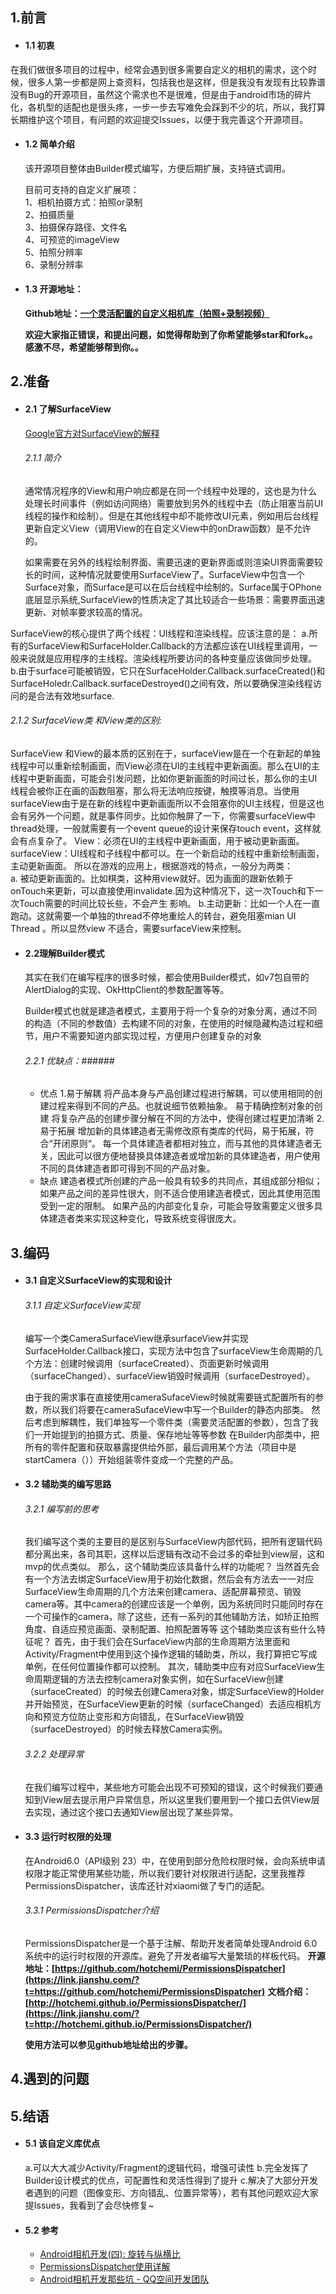 ## 1.前言 ##
* #### 1.1 初衷 ####
 在我们做很多项目的过程中，经常会遇到很多需要自定义的相机的需求，这个时候，很多人第一步都是网上查资料，包括我也是这样，但是我没有发现有比较靠谱没有Bug的开源项目，虽然这个需求也不是很难，但是由于android市场的碎片化，各机型的适配也是很头疼，一步一步去写难免会踩到不少的坑，所以，我打算长期维护这个项目，有问题的欢迎提交Issues，以便于我完善这个开源项目。

* #### 1.2 简单介绍 ####
  该开源项目整体由Builder模式编写，方便后期扩展，支持链式调用。

  目前可支持的自定义扩展项：  
1、相机拍摄方式：拍照or录制  
2、拍摄质量  
3、拍摄保存路径、文件名  
4、可预览的imageView  
5、拍照分辨率  
6、录制分辨率  

* #### 1.3 开源地址： ####
  **Github地址：[一个灵活配置的自定义相机库（拍照+录制视频）](https://github.com/AnthonyCoder/CustomCamera)**

  **欢迎大家指正错误，和提出问题，如觉得帮助到了你希望能够star和fork。。感激不尽，希望能够帮到你。。**

## 2.准备 ##
* #### 2.1 了解SurfaceView ####
  [Google官方对SurfaceView的解释](https://developer.android.com/reference/android/view/SurfaceView.html)
  ###### 2.1.1 简介 ######
  通常情况程序的View和用户响应都是在同一个线程中处理的，这也是为什么处理长时间事件（例如访问网络）需要放到另外的线程中去（防止阻塞当前UI线程的操作和绘制）。但是在其他线程中却不能修改UI元素，例如用后台线程更新自定义View（调用View的在自定义View中的onDraw函数）是不允许的。

  如果需要在另外的线程绘制界面、需要迅速的更新界面或则渲染UI界面需要较长的时间，这种情况就要使用SurfaceView了。SurfaceView中包含一个Surface对象，而Surface是可以在后台线程中绘制的。Surface属于OPhone底层显示系统,SurfaceView的性质决定了其比较适合一些场景：需要界面迅速更新、对帧率要求较高的情况。

SurfaceView的核心提供了两个线程：UI线程和渲染线程。应该注意的是：
   a.所有的SurfaceView和SurfaceHolder.Callback的方法都应该在UI线程里调用，一般来说就是应用程序的主线程。渲染线程所要访问的各种变量应该做同步处理。
   b.由于surface可能被销毁，它只在SurfaceHolder.Callback.surfaceCreated()和SurfaceHoledr.Callback.surfaceDestroyed()之间有效，所以要确保渲染线程访问的是合法有效地surface.


   ###### 2.1.2 SurfaceView类 和View类的区别: ######
  SurfaceView 和View的最本质的区别在于，surfaceView是在一个在新起的单独线程中可以重新绘制画面，而View必须在UI的主线程中更新画面。那么在UI的主线程中更新画面，可能会引发问题，比如你更新画面的时间过长，那么你的主UI线程会被你正在画的函数阻塞，那么将无法响应按键，触摸等消息。当使用surfaceView由于是在新的线程中更新画面所以不会阻塞你的UI主线程，但是这也会有另外一个问题，就是事件同步。比如你触屏了一下，你需要surfaceView中thread处理，一般就需要有一个event queue的设计来保存touch event，这样就会有点复杂了。
View：必须在UI的主线程中更新画面，用于被动更新画面。  
surfaceView：UI线程和子线程中都可以。在一个新启动的线程中重新绘制画面，主动更新画面。
所以在游戏的应用上，根据游戏的特点，一般分为两类：  
   a. 被动更新画面的。比如棋类，这种用view就好。因为画面的跟新依赖于onTouch来更新，可以直接使用invalidate.因为这种情况下，这一次Touch和下一次Touch需要的时间比较长些，不会产生
影响。
   b.主动更新：比如一个人在一直跑动。这就需要一个单独的thread不停地重绘人的转台，避免阻塞mian UI Thread 。所以显然view 不适合，需要surfaceView来控制。

* #### 2.2理解Builder模式 ####
  其实在我们在编写程序的很多时候，都会使用Builder模式，如v7包自带的AlertDialog的实现、OkHttpClient的参数配置等等。

  Builder模式也就是建造者模式，主要用于将一个复杂的对象分离，通过不同的构造（不同的参数值）去构建不同的对象，在使用的时候隐藏构造过程和细节，用户不需要知道内部实现过程，方便用户创建复杂的对象

  ###### 2.2.1 优缺点：######
  * 优点
  1.易于解耦 
将产品本身与产品创建过程进行解耦，可以使用相同的创建过程来得到不同的产品。也就说细节依赖抽象。
易于精确控制对象的创建 
将复杂产品的创建步骤分解在不同的方法中，使得创建过程更加清晰
  2.易于拓展 
增加新的具体建造者无需修改原有类库的代码，易于拓展，符合“开闭原则“。 
每一个具体建造者都相对独立，而与其他的具体建造者无关，因此可以很方便地替换具体建造者或增加新的具体建造者，用户使用不同的具体建造者即可得到不同的产品对象。
  * 缺点
建造者模式所创建的产品一般具有较多的共同点，其组成部分相似；如果产品之间的差异性很大，则不适合使用建造者模式，因此其使用范围受到一定的限制。
如果产品的内部变化复杂，可能会导致需要定义很多具体建造者类来实现这种变化，导致系统变得很庞大。

## 3.编码 ##
* #### 3.1  自定义SurfaceView的实现和设计 ####
   ###### 3.1.1 自定义SurfaceView实现 ######
  编写一个类CameraSurfaceView继承surfaceView并实现SurfaceHolder.Callback接口，实现方法中包含了surfaceView生命周期的几个方法：创建时候调用（surfaceCreated）、页面更新时候调用（surfaceChanged）、surfaceView销毁时候调用（surfaceDestroyed）。

  由于我的需求事在直接使用cameraSufaceView时候就需要链式配置所有的参数，所以我们将要在cameraSufaceView中写一个Builder的静态内部类。
然后考虑到解耦性，我们单独写一个零件类（需要灵活配置的参数），包含了我们一开始提到的拍摄方式、质量、保存地址等等参数
在Builder内部类中，把所有的零件配置和获取暴露提供给外部，最后调用某个方法（项目中是startCamera（））开始组装零件变成一个完整的产品。

* #### 3.2  辅助类的编写思路 ####
    ###### 3.2.1 编写前的思考 ######
    我们编写这个类的主要目的是区别与SurfaceView内部代码，把所有逻辑代码都分离出来，各司其职，这样以后逻辑有改动不会过多的牵扯到view层，这和mvp的优点类似。
    那么，这个辅助类应该具备什么样的功能呢？
    当然首先会有一个方法去绑定SurfaceView用于初始化数据，然后会有方法去一一对应SurfaceView生命周期的几个方法来创建camera、适配屏幕预览、销毁camera等。其中camera的创建应该是一个单例，因为系统同时只能同时存在一个可操作的camera，除了这些，还有一系列的其他辅助方法，如矫正拍照角度、自适应预览画面、录制配置、拍照配置等等
    这个辅助类应该有些什么特征呢？
    首先，由于我们会在SurfaceView内部的生命周期方法里面和Activity/Fragment中使用到这个操作逻辑的辅助类，所以，我打算把它写成单例，在任何位置操作都可以控制。
    其次，辅助类中应有对应SurfaceView生命周期逻辑的方法去控制camera对象实例，如在SurfaceView创建（surfaceCreated）的时候去创建Camera对象，绑定SurfaceView的Holder并开始预览，在SurfaceView更新的时候（surfaceChanged）去适应相机方向和预览方位防止变形和方向错乱，在SurfaceView销毁（surfaceDestroyed）的时候去释放Camera实例。

  ###### 3.2.2 处理异常 ######
  在我们编写过程中，某些地方可能会出现不可预知的错误，这个时候我们要通知到View层去提示用户异常信息，所以这里我们要用到一个接口去供View层去实现，通过这个接口去通知View层出现了某些异常。
* #### 3.3   运行时权限的处理 ####
  在Android6.0（API级别 23）中，在使用到部分危险权限时候，会向系统申请权限才能正常使用某些功能，所以我们要针对权限进行适配，这里我推荐PermissionsDispatcher，该库还针对xiaomi做了专门的适配。
  ###### 3.3.1 PermissionsDispatcher介绍 ######
   PermissionsDispatcher是一个基于注解、帮助开发者简单处理Android 6.0系统中的运行时权限的开源库。避免了开发者编写大量繁琐的样板代码。
  **开源地址：[https://github.com/hotchemi/PermissionsDispatcher](https://link.jianshu.com/?t=https://github.com/hotchemi/PermissionsDispatcher)**
  **文档介绍：[http://hotchemi.github.io/PermissionsDispatcher/](https://link.jianshu.com/?t=http://hotchemi.github.io/PermissionsDispatcher/)**

  **使用方法可以参见github地址给出的步骤。**
## 4.遇到的问题 ##

## 5.结语 ##
* #### 5.1 该自定义库优点 ####
  a.可以大大减少Activity/Fragment的逻辑代码，增强可读性
  b.完全发挥了Builder设计模式的优点，可配置性和灵活性得到了提升
  c.解决了大部分开发者遇到的问题（图像变形、方向错乱、位置异常等），若有其他问题欢迎大家提Issues，我看到了会尽快修复~

* #### 5.2 参考 ####
  * [Android相机开发(四): 旋转与纵横比](http://www.polarxiong.com/archives/Android%E7%9B%B8%E6%9C%BA%E5%BC%80%E5%8F%91-%E5%9B%9B-%E6%97%8B%E8%BD%AC%E4%B8%8E%E7%BA%B5%E6%A8%AA%E6%AF%94.html) 
  * [PermissionsDispatcher使用详解](http://www.jianshu.com/p/dd5d2e4cb353)
  * [Android相机开发那些坑 - QQ空间开发团队](https://www.qcloud.com/community/article/164816001481011880)







